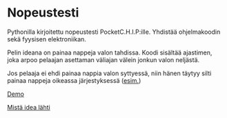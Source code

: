 # Nopeustesti
Pythonilla kirjoitettu nopeustesti PocketC.H.I.P:ille. Yhdistää ohjelmakoodin sekä fyysisen elektroniikan.

Pelin ideana on painaa nappeja valon tahdissa. Koodi sisältää ajastimen, joka arpoo pelaajan asettaman väliajan välein jonkun valon neljästä.

Jos pelaaja ei ehdi painaa nappia valon syttyessä, niin hänen täytyy silti painaa nappeja oikeassa järjestyksessä ([esim.](https://youtu.be/KgpQJx6T7bk?t=156))

[Demo](https://youtu.be/KgpQJx6T7bk)

[Mistä idea lähti](https://www.youtube.com/watch?v=OFuYpUqqYDE&user=UCAcHTMDb4mxAHF0EH_HYS_Q)

